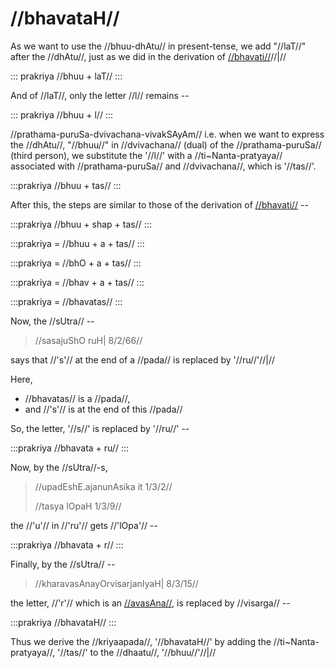 # //bhavataH//

As we want to use the //bhuu-dhAtu// in present-tense, we add "//laT//" after the //dhAtu//, just as we did in the derivation of [//bhavati//](#/lsk/tinanta/bhuu/lat-1-1)//|//

::: prakriya
//bhuu + laT//
:::

And of //laT//, only the letter //l// remains --

::: prakriya
//bhuu + l//
:::

//prathama-puruSa-dvivachana-vivakSAyAm// i.e. when we want to express the //dhAtu//, "//bhuu//" in //dvivachana// (dual) of the //prathama-puruSa// (third person), we substitute the '//l//' with a //ti~Nanta-pratyaya// associated with //prathama-puruSa// and //dvivachana//, which is '//tas//'.

:::prakriya
//bhuu + tas//
:::

After this, the steps are similar to those of the derivation of [//bhavati//](#/lsk/tinanta/bhuu/lat-1-1) --

:::prakriya
//bhuu + shap + tas//
:::

:::prakriya
= //bhuu + a + tas//
:::

:::prakriya
= //bhO + a + tas//
:::

:::prakriya
= //bhav + a + tas//
:::

:::prakriya
= //bhavatas//
:::

Now, the //sUtra// --

> //sasajuShO ruH| 8/2/66//

says that //'s'// at the end of a //pada// is replaced by '//ru//'//|//

Here,

- //bhavatas// is a //pada//,
- and //'s'// is at the end of this //pada//

So, the letter, '//s//' is replaced by '//ru//' --

:::prakriya
//bhavata + ru//
:::

Now, by the //sUtra//-s,

> //upadEshE.ajanunAsika it 1/3/2//
>
> //tasya lOpaH 1/3/9//

the //'u'// in //'ru'// gets //'lOpa'// --

:::prakriya
//bhavata + r//
:::

Finally, by the //sUtra// --

> //kharavasAnayOrvisarjanIyaH| 8/3/15//

the letter, //'r'// which is an [//avasAna//](#/lsk/subanta/general/avasana), is replaced by //visarga// --

:::prakriya
//bhavataH//
:::

Thus we derive the //kriyaapada//, '//bhavataH//' by adding the //ti~Nanta-pratyaya//, '//tas//' to the //dhaatu//, '//bhuu//'//|//
